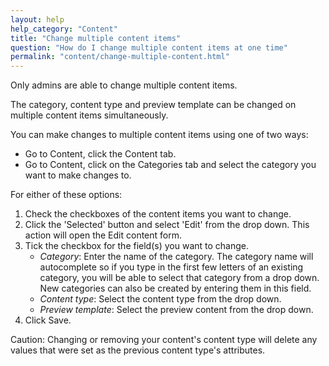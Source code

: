 ```yaml
---
layout: help
help_category: "Content"
title: "Change multiple content items"
question: "How do I change multiple content items at one time"
permalink: "content/change-multiple-content.html"
---
```


Only admins are able to change multiple content
items.

The category, content type and preview template can be changed on
multiple content items simultaneously.

You can make changes to multiple content items using one of two ways:

* Go to Content, click the Content tab.
* Go to Content, click on the Categories tab and select the category you
  want to make changes to.

For either of these options:

1.  Check the checkboxes of the content items you want to change.
2.  Click the \'Selected\' button and select \'Edit\' from the drop
    down. This action will open the Edit content form.
3.  Tick the checkbox for the field(s) you want to change.
    * *Category*\: Enter the name of the category. The category name
      will autocomplete so if you type in the first few letters of an
      existing category, you will be able to select that category from a
      drop down. New categories can also be created by entering them in
      this field.
    * *Content type*\: Select the content type from the drop down.
    * *Preview template*\: Select the preview content from the drop
      down.
4.  Click Save.

Caution: Changing or removing your content\'s content type will delete any
values that were set as the previous content type\'s attributes.